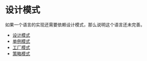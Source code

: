 # 设计模式

如果一个语言的实现还需要依赖设计模式，那么说明这个语言还未完善。

- [设计模式](/docs/design/design-pattern)
- [单例模式](/docs/design/singleton)
- [工厂模式](/docs/design/factory)
- [策略模式](/docs/design/strategy)

